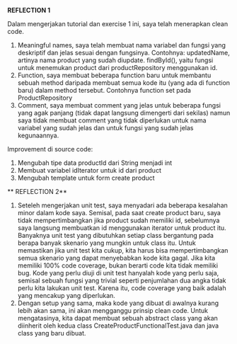 **REFLECTION 1**

Dalam mengerjakan tutorial dan exercise 1 ini, saya telah menerapkan clean code.
1. Meaningful names, saya telah membuat nama variabel dan fungsi yang deskriptif dan jelas sesuai dengan fungsinya. Contohnya: updatedName, artinya nama product yang sudah diupdate. findById(), yaitu fungsi untuk menemukan product dari productRepository menggunakan id.
2. Function, saya membuat beberapa function baru untuk membantu sebuah method daripada membuat semua kode itu (yang ada di function baru) dalam method tersebut. Contohnya function set pada ProductRepository
3. Comment, saya membuat comment yang jelas untuk beberapa fungsi yang agak panjang (tidak dapat langsung dimengerti dari sekilas) namun saya tidak membuat comment yang tidak diperlukan untuk nama variabel yang sudah jelas dan untuk fungsi yang sudah jelas kegunaannya.

Improvement di source code:
1. Mengubah tipe data productId dari String menjadi int
2. Membuat variabel idIterator untuk id dari product
3. Mengubah template untuk form create product


** REFLECTION 2**
1. Seteleh mengerjakan unit test, saya menyadari ada beberapa kesalahan minor dalam kode saya. Semisal, pada saat create product baru, saya tidak mempertimbangkan jika product sudah memiliki id, sebelumnya saya langsung membuatkan id menggunakan iterator untuk product itu. Banyaknya unit test yang dibutuhkan setiap class bergantung pada berapa banyak skenario yang mungkin untuk class itu. Untuk memastikan jika unit test kita cukup, kita harus bisa mempertimbangkan semua skenario yang dapat menyebabkan kode kita gagal. Jika kita memiliki 100% code coverage, bukan berarti code kita tidak memiliki bug. Kode yang perlu diuji di unit test hanyalah kode yang perlu saja, semisal sebuah fungsi yang trivial seperti penjumlahan dua angka tidak perlu kita lakukan unit test. Karena itu, code coverage yang baik adalah yang mencakup yang diperlukan.
2. Dengan setup yang sama, maka kode yang dibuat di awalnya kurang lebih akan sama, ini akan mengganggu prinsip clean code. Untuk mengatasinya, kita dapat membuat sebuah abstract class yang akan diinherit oleh kedua class CreateProductFunctionalTest.java dan java class yang baru dibuat.